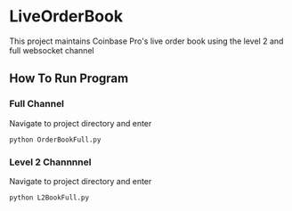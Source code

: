 # LiveOrderBook

This project maintains Coinbase Pro's live order book using the level 2 and full websocket channel

## How To Run Program
### Full Channel
Navigate to project directory and enter
```
python OrderBookFull.py
```

### Level 2 Channnnel
Navigate to project directory and enter
```
python L2BookFull.py
```
